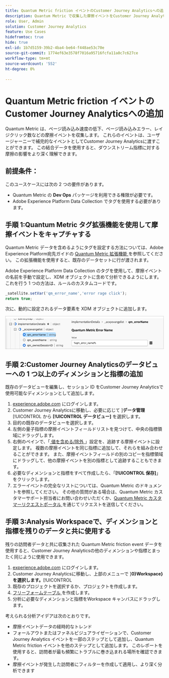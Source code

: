 ```yaml
---
title: Quantum Metric friction イベントのCustomer Journey Analyticsへの追加
description: Quantum Metric で収集した摩擦イベントをCustomer Journey Analyticsの行動データに追加して、CJAのインサイトに深みを持たせます。
role: User, Admin
solution: Customer Journey Analytics
feature: Use Cases
hidefromtoc: true
hide: true
exl-id: 1b7d5159-39b2-4ba4-be64-f448ae53c70e
source-git-commit: 1774ef63e3578f7016a95716fcfa11a0c7c627ce
workflow-type: tm+mt
source-wordcount: '552'
ht-degree: 0%

---
```


# Quantum Metric friction イベントのCustomer Journey Analyticsへの追加

Quantum Metric は、ページ読み込み速度の低下、ページ読み込みエラー、レイジクリック数などの摩擦イベントを収集します。 これらのイベントは、ユーザージャーニーで補完的なイベントとしてCustomer Journey Analyticsに渡すことができます。 この結合データを使用すると、ダウンストリーム指標に対する摩擦の影響をより深く理解できます。

## 前提条件：

このユースケースには次の 2 つの要件があります。

* Quantum Metric の **Dev Ops** パッケージを利用できる権限が必要です。
* Adobe Experience Platform Data Collection でタグを使用する必要があります。

## 手順 1:Quantum Metric タグ拡張機能を使用して摩擦イベントをキャプチャする

Quantum Metric データを含めるようにタグを設定する方法については、Adobe Experience Platform宛先ガイドの [Quantum Metric 拡張機能 ](https://experienceleague.adobe.com/en/docs/experience-platform/destinations/catalog/analytics/quantum-metric) を参照してください。 この拡張機能を使用すると、既存のデータセットに行が渡されます。

Adobe Experience Platform Data Collection のタグを使用して、摩擦イベントの名前を手動で設定し、XDM オブジェクトに含めて分析できるようにします。 これを行う 1 つの方法は、ルールのカスタムコードです。

```js
_satellite.setVar('qm_error_name','error rage click');
return true;
```

次に、動的に設定されるデータ要素を XDM オブジェクトに追加します。

![Quantum Metric エラー名のスクリーンショット ](assets/error-name.png)

## 手順 2:Customer Journey Analyticsのデータビューへの 1 つ以上のディメンションと指標の追加

既存のデータビューを編集し、セッション ID をCustomer Journey Analyticsで使用可能なディメンションとして追加します。

1. [experience.adobe.com](https://experience.adobe.com) にログインします。
1. Customer Journey Analyticsに移動し、必要に応じて ]**データ管理**[!UICONTROL  から **[!UICONTROL データビュー]** を選択します。
1. 目的の既存のデータビューを選択します。
1. 左側の量子指標の摩擦イベントフィールドリストを見つけて、中央の指標領域にドラッグします。
1. 右側のペインで、「[ 値を含める/除外 ](/help/data-views/component-settings/include-exclude-values.md)」設定を、追跡する摩擦イベントに設定します。 複数の摩擦イベントを同じ指標に追加して、それらを組み合わせることができます。 また、摩擦イベントフィールドの別のコピーを指標領域にドラッグして、他の摩擦イベントを別の指標として追跡することもできます。
1. 必要なディメンションと指標をすべて作成したら、「**[!UICONTROL 保存]**」をクリックします。
1. エラーイベントの完全なリストについては、Quantum Metric のドキュメントを参照してください。 その他の質問がある場合は、Quantum Metric カスタマーサポート担当者にお問い合わせいただくか、[Quantum Metric カスタマーリクエストポータル ](https://community.quantummetric.com/s/public-support-page) を通じてリクエストを送信してください。

## 手順 3:Analysis Workspaceで、ディメンションと指標を残りのデータと共に使用する

残りの訪問者データと共に収集された Quantum Metric friction event データを使用すると、Customer Journey Analyticsの他のディメンションや指標とまったく同じように使用できます。

1. [experience.adobe.com](https://experience.adobe.com) にログインします。
1. Customer Journey Analyticsに移動し、上部のメニューで ]**0}Workspace} を選択します。**[!UICONTROL 
1. 既存のプロジェクトを選択するか、プロジェクトを作成します。
1. [ フリーフォームテーブル ](/help/analysis-workspace/visualizations/freeform-table/freeform-table.md) を作成します。
1. 分析に必要なディメンションと指標をWorkspace キャンバスにドラッグします。

考えられる分析アイデアは次のとおりです。

* 摩擦イベントデータの経時的なトレンド
* フォールアウトまたはファネルビジュアライゼーションで、Customer Journey Analytics イベントを一部のステップとして追加し、Quantum Metric friction イベントを他のステップとして追加します。 このレポートを使用すると、訪問者が最も頻繁にトラブルに巻き込まれる場所を確認できます。
* 摩擦イベントが発生した訪問者にフィルターを作成して適用し、より深く分析できます
